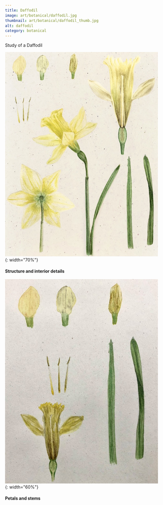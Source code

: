 ```yaml
---
title: Daffodil
image: art/botanical/daffodil.jpg
thumbnail: art/botanical/daffodil_thumb.jpg
alt: daffodil
category: botanical
---
```


Study of a Daffodil

![daffodil](./assets/img/art/botanical/daffodil_structure.jpg){: width="70%"}

#### Structure and interior details

![daffodil](./assets/img/art/botanical/daffodil_parts.jpg){: width="60%"}

#### Petals and stems
